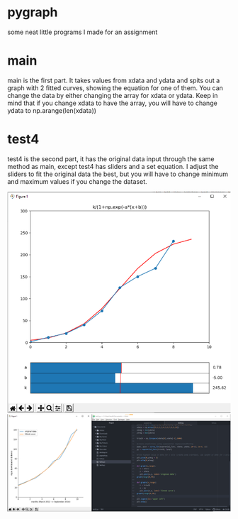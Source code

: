 # pygraph
some neat little programs I made for an assignment

# main
main is the first part. It takes values from xdata and ydata and spits out a graph with 2 fitted curves, showing the equation for one of them. You can change the data by either changing the array for xdata or ydata. Keep in mind that if you change xdata to have the array, you will have to change ydata to np.arange(len(xdata))

# test4
test4 is the second part, it has the original data input through the same method as main, except test4 has sliders and a set equation. I adjust the sliders to fit the original data the best, but you will have to change minimum and maximum values if you change the dataset.

![Screenshot](screenshots/pydemo2.png)
![Screenshot](screenshots/pydemo.png)
